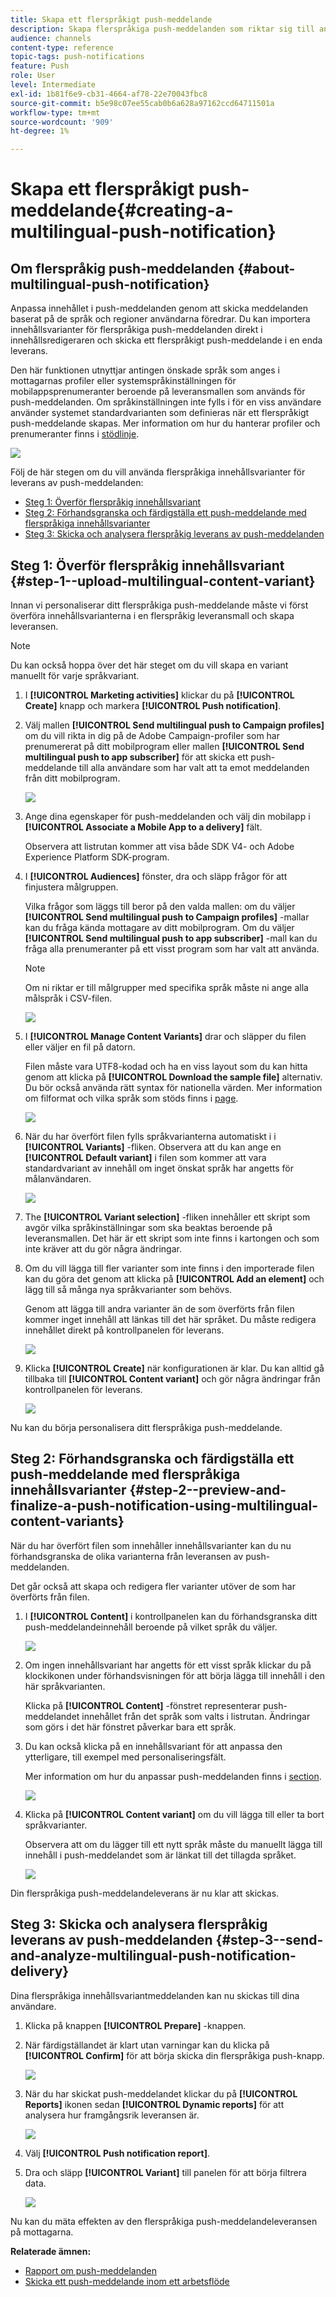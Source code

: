```yaml
---
title: Skapa ett flerspråkigt push-meddelande
description: Skapa flerspråkiga push-meddelanden som riktar sig till användarna på de språk och i de regioner de föredrar.
audience: channels
content-type: reference
topic-tags: push-notifications
feature: Push
role: User
level: Intermediate
exl-id: 1b81f6e9-cb31-4664-af78-22e70043fbc8
source-git-commit: b5e98c07ee55cab0b6a628a97162ccd64711501a
workflow-type: tm+mt
source-wordcount: '909'
ht-degree: 1%

---
```


# Skapa ett flerspråkigt push-meddelande{#creating-a-multilingual-push-notification}

## Om flerspråkig push-meddelanden {#about-multilingual-push-notification}

Anpassa innehållet i push-meddelanden genom att skicka meddelanden baserat på de språk och regioner användarna föredrar. Du kan importera innehållsvarianter för flerspråkiga push-meddelanden direkt i innehållsredigeraren och skicka ett flerspråkigt push-meddelande i en enda leverans.

Den här funktionen utnyttjar antingen önskade språk som anges i mottagarnas profiler eller systemspråkinställningen för mobilappsprenumeranter beroende på leveransmallen som används för push-meddelanden. Om språkinställningen inte fylls i för en viss användare använder systemet standardvarianten som definieras när ett flerspråkigt push-meddelande skapas. Mer information om hur du hanterar profiler och prenumeranter finns i [stödlinje](../../audiences/using/get-started-profiles-and-audiences.md).

![](assets/multivariant_push_1.png)

Följ de här stegen om du vill använda flerspråkiga innehållsvarianter för leverans av push-meddelanden:

* [Steg 1: Överför flerspråkig innehållsvariant](#step-1--upload-multilingual-content-variant)
* [Steg 2: Förhandsgranska och färdigställa ett push-meddelande med flerspråkiga innehållsvarianter](#step-2--preview-and-finalize-a-push-notification-using-multilingual-content-variants)
* [Steg 3: Skicka och analysera flerspråkig leverans av push-meddelanden](#step-3--send-and-analyze-multilingual-push-notification-delivery)

## Steg 1: Överför flerspråkig innehållsvariant {#step-1--upload-multilingual-content-variant}

Innan vi personaliserar ditt flerspråkiga push-meddelande måste vi först överföra innehållsvarianterna i en flerspråkig leveransmall och skapa leveransen.

>[!NOTE]
>
>Du kan också hoppa över det här steget om du vill skapa en variant manuellt för varje språkvariant.

1. I **[!UICONTROL Marketing activities]** klickar du på **[!UICONTROL Create]** knapp och markera **[!UICONTROL Push notification]**.
1. Välj mallen **[!UICONTROL Send multilingual push to Campaign profiles]** om du vill rikta in dig på de Adobe Campaign-profiler som har prenumererat på ditt mobilprogram eller mallen **[!UICONTROL Send multilingual push to app subscriber]** för att skicka ett push-meddelande till alla användare som har valt att ta emot meddelanden från ditt mobilprogram.

   ![](assets/multivariant_push_2.png)

1. Ange dina egenskaper för push-meddelanden och välj din mobilapp i **[!UICONTROL Associate a Mobile App to a delivery]** fält.

   Observera att listrutan kommer att visa både SDK V4- och Adobe Experience Platform SDK-program.

1. I **[!UICONTROL Audiences]** fönster, dra och släpp frågor för att finjustera målgruppen.

   Vilka frågor som läggs till beror på den valda mallen: om du väljer **[!UICONTROL Send multilingual push to Campaign profiles]** -mallar kan du fråga kända mottagare av ditt mobilprogram. Om du väljer **[!UICONTROL Send multilingual push to app subscriber]** -mall kan du fråga alla prenumeranter på ett visst program som har valt att använda.
   >[!NOTE]
   >
   >Om ni riktar er till målgrupper med specifika språk måste ni ange alla målspråk i CSV-filen.

   ![](assets/push_notif_audience.png)

1. I **[!UICONTROL Manage Content Variants]** drar och släpper du filen eller väljer en fil på datorn.

   Filen måste vara UTF8-kodad och ha en viss layout som du kan hitta genom att klicka på **[!UICONTROL Download the sample file]** alternativ. Du bör också använda rätt syntax för nationella värden. Mer information om filformat och vilka språk som stöds finns i [page](../../channels/using/generating-csv-multilingual-push.md).

   ![](assets/multivariant_push_4.png)

1. När du har överfört filen fylls språkvarianterna automatiskt i i **[!UICONTROL Variants]** -fliken. Observera att du kan ange en **[!UICONTROL Default variant]** i filen som kommer att vara standardvariant av innehåll om inget önskat språk har angetts för målanvändaren.

   ![](assets/multivariant_push_5.png)

1. The **[!UICONTROL Variant selection]** -fliken innehåller ett skript som avgör vilka språkinställningar som ska beaktas beroende på leveransmallen. Det här är ett skript som inte finns i kartongen och som inte kräver att du gör några ändringar.
1. Om du vill lägga till fler varianter som inte finns i den importerade filen kan du göra det genom att klicka på **[!UICONTROL Add an element]** och lägg till så många nya språkvarianter som behövs.

   Genom att lägga till andra varianter än de som överförts från filen kommer inget innehåll att länkas till det här språket. Du måste redigera innehållet direkt på kontrollpanelen för leverans.

   ![](assets/multivariant_push_6.png)

1. Klicka **[!UICONTROL Create]** när konfigurationen är klar. Du kan alltid gå tillbaka till **[!UICONTROL Content variant]** och gör några ändringar från kontrollpanelen för leverans.

   ![](assets/multivariant_push_8.png)

Nu kan du börja personalisera ditt flerspråkiga push-meddelande.

## Steg 2: Förhandsgranska och färdigställa ett push-meddelande med flerspråkiga innehållsvarianter {#step-2--preview-and-finalize-a-push-notification-using-multilingual-content-variants}

När du har överfört filen som innehåller innehållsvarianter kan du nu förhandsgranska de olika varianterna från leveransen av push-meddelanden.

Det går också att skapa och redigera fler varianter utöver de som har överförts från filen.

1. I **[!UICONTROL Content]** i kontrollpanelen kan du förhandsgranska ditt push-meddelandeinnehåll beroende på vilket språk du väljer.

   ![](assets/multivariant_push_7.png)

1. Om ingen innehållsvariant har angetts för ett visst språk klickar du på klockikonen under förhandsvisningen för att börja lägga till innehåll i den här språkvarianten.

   Klicka på **[!UICONTROL Content]** -fönstret representerar push-meddelandet innehållet från det språk som valts i listrutan. Ändringar som görs i det här fönstret påverkar bara ett språk.

1. Du kan också klicka på en innehållsvariant för att anpassa den ytterligare, till exempel med personaliseringsfält.

   Mer information om hur du anpassar push-meddelanden finns i [section](../../channels/using/customizing-a-push-notification.md).

   ![](assets/multivariant_push_9.png)

1. Klicka på **[!UICONTROL Content variant]** om du vill lägga till eller ta bort språkvarianter.

   Observera att om du lägger till ett nytt språk måste du manuellt lägga till innehåll i push-meddelandet som är länkat till det tillagda språket.

   ![](assets/multivariant_push_10.png)

Din flerspråkiga push-meddelandeleverans är nu klar att skickas.

## Steg 3: Skicka och analysera flerspråkig leverans av push-meddelanden {#step-3--send-and-analyze-multilingual-push-notification-delivery}

Dina flerspråkiga innehållsvariantmeddelanden kan nu skickas till dina användare.

1. Klicka på knappen **[!UICONTROL Prepare]** -knappen.
1. När färdigställandet är klart utan varningar kan du klicka på **[!UICONTROL Confirm]** för att börja skicka din flerspråkiga push-knapp.

   ![](assets/multivariant_push_12.png)

1. När du har skickat push-meddelandet klickar du på **[!UICONTROL Reports]** ikonen sedan **[!UICONTROL Dynamic reports]** för att analysera hur framgångsrik leveransen är.

   ![](assets/multivariant_push_13.png)

1. Välj **[!UICONTROL Push notification report]**.
1. Dra och släpp **[!UICONTROL Variant]** till panelen för att börja filtrera data.

   ![](assets/multivariant_push_11.png)

Nu kan du mäta effekten av den flerspråkiga push-meddelandeleveransen på mottagarna.

**Relaterade ämnen:**

* [Rapport om push-meddelanden](../../reporting/using/push-notification-report.md)
* [Skicka ett push-meddelande inom ett arbetsflöde](../../automating/using/push-notification-delivery.md)
